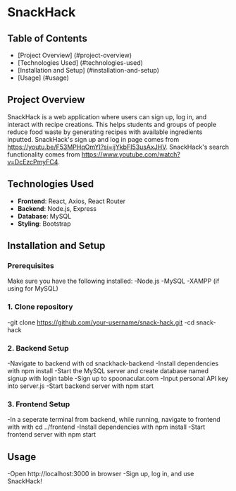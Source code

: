 # SnackHack


## Table of Contents
- [Project Overview] (#project-overview)
- [Technologies Used] (#technologies-used)
- [Installation and Setup] (#installation-and-setup)
- [Usage] (#usage)

## Project Overview
SnackHack is a web application where users can sign up, log in, and interact with recipe creations. This helps students and groups of people reduce food waste by generating recipes with available ingredients inputted.
SnackHack's sign up and log in page comes from https://youtu.be/F53MPHqOmYI?si=ijYkbFI53usAxJHV.
SnackHack's search functionality comes from https://www.youtube.com/watch?v=DcEzcPmyFC4.

## Technologies Used
- **Frontend**: React, Axios, React Router
- **Backend**: Node.js, Express
- **Database**: MySQL
- **Styling**: Bootstrap

## Installation and Setup

### Prerequisites
Make sure you have the following installed:
-Node.js
-MySQL
-XAMPP (if using for MySQL)

### 1. Clone repository
-git clone https://github.com/your-username/snack-hack.git
-cd snack-hack

### 2. Backend Setup
-Navigate to backend with cd snackhack-backend
-Install dependencies with npm  install
-Start the MySQL server and create database named signup with login table
-Sign up to spoonacular.com
-Input personal API key into server.js
-Start backend server with npm start

### 3. Frontend Setup
-In a seperate terminal from backend, while running, navigate to frontend with with cd ../frontend
-Install dependencies with npm install
-Start frontend server with npm start

## Usage
-Open http://localhost:3000 in browser
-Sign up, log in, and use SnackHack!




